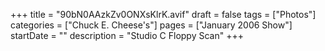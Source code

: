 +++
title = "90bN0AAzkZv0ONXsKlrK.avif"
draft = false
tags = ["Photos"]
categories = ["Chuck E. Cheese's"]
pages = ["January 2006 Show"]
startDate = ""
description = "Studio C Floppy Scan"
+++
